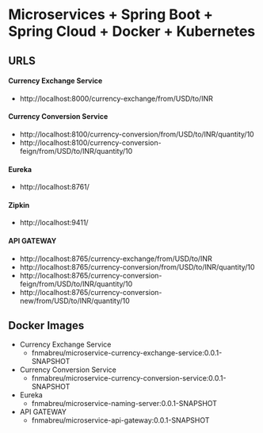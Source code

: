 # Microservices + Spring Boot + Spring Cloud + Docker + Kubernetes

## URLS

#### Currency Exchange Service
- http://localhost:8000/currency-exchange/from/USD/to/INR

#### Currency Conversion Service
- http://localhost:8100/currency-conversion/from/USD/to/INR/quantity/10
- http://localhost:8100/currency-conversion-feign/from/USD/to/INR/quantity/10

#### Eureka
- http://localhost:8761/

#### Zipkin
- http://localhost:9411/

#### API GATEWAY
- http://localhost:8765/currency-exchange/from/USD/to/INR
- http://localhost:8765/currency-conversion/from/USD/to/INR/quantity/10
- http://localhost:8765/currency-conversion-feign/from/USD/to/INR/quantity/10
- http://localhost:8765/currency-conversion-new/from/USD/to/INR/quantity/10

## Docker Images

- Currency Exchange Service 
	- fnmabreu/microservice-currency-exchange-service:0.0.1-SNAPSHOT
- Currency Conversion Service
	- fnmabreu/microservice-currency-conversion-service:0.0.1-SNAPSHOT
- Eureka
	- fnmabreu/microservice-naming-server:0.0.1-SNAPSHOT
- API GATEWAY
	- fnmabreu/microservice-api-gateway:0.0.1-SNAPSHOT